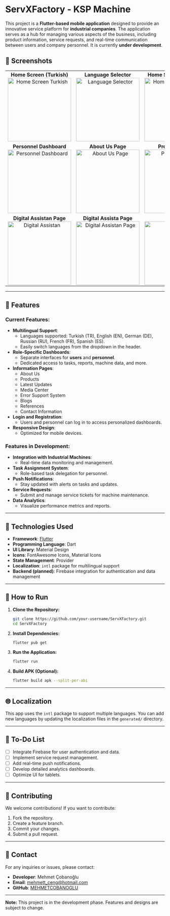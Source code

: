 
# ServXFactory - KSP Machine 

This project is a **Flutter-based mobile application** designed to provide an innovative service platform for **industrial companies**. The application serves as a hub for managing various aspects of the business, including product information, service requests, and real-time communication between users and company personnel. It is currently **under development**.

## 📸 Screenshots

<div align="center">
  <table>
    <tr>
      <td align="center">
        <strong>Home Screen (Turkish)</strong><br>
        <img src="https://github.com/user-attachments/assets/2770141d-156d-42e1-b435-3a6b4909e670" alt="Home Screen Turkish" width="200">
      </td>
      <td align="center">
        <strong>Language Selector</strong><br>
        <img src="https://github.com/user-attachments/assets/3e5cd6b9-32a4-4b5f-863c-0c1fbf9c8fac" alt="Language Selector" width="200">
      </td>
      <td align="center">
        <strong>Home Screen (English)</strong><br>
        <img src="https://github.com/user-attachments/assets/2b945bdd-e626-4872-a5a8-f061cf814c06" alt="Home Screen English" width="200">
      </td>
      <td align="center">
        <strong>Login Screen</strong><br>
        <img src="https://github.com/user-attachments/assets/32a45225-1271-4ff6-ab2a-2407a921d4f3" alt="Login Screen" width="200">
      </td>
    </tr>
    <tr>
      <td align="center">
        <strong>Personnel Dashboard</strong><br>
        <img src="https://github.com/user-attachments/assets/7f2491df-dd13-4504-996b-b68616405b7d" alt="Personnel Dashboard" width="200">
      </td>
      <td align="center">
        <strong>About Us Page</strong><br>
        <img src="https://github.com/user-attachments/assets/0dc15a05-3d58-4169-ac41-b0dcfb8fc69f" alt="About Us Page" width="200">
      </td>
      <td align="center">
        <strong>Products Page</strong><br>
        <img src="https://github.com/user-attachments/assets/53c7dcf3-8c0f-4956-a0fb-2eba53a3558b" alt="Products Page" width="200">
      </td>
            <td align="center">
        <strong>Menu Page</strong><br>
        <img src="https://github.com/user-attachments/assets/fa563158-658f-4dd1-92e1-65896fadfd76" alt="Menu Page" width="200">
      </td>
    </tr>
        <tr>
      <td align="center">
        <strong>Digital Assistan Page</strong><br>
        <img src="https://github.com/user-attachments/assets/0b17b33a-3b58-4f70-b461-bd76b56f2717" alt="Digital Assistan" width="200">
      </td>
      <td align="center">
        <strong>Digital Assista Page</strong><br>
        <img src="https://github.com/user-attachments/assets/b851f9e3-921b-41e2-9432-5d14db9f6b16" alt="Digital Assistan Page" width="200">
      </td>
      <td align="center">
        <strong> Page</strong><br>
        <img src="" alt=" Page" width="200">
      </td>
            <td align="center">
        <strong> Page</strong><br>
        <img src="" alt=" Page" width="200">
      </td>
    </tr>
    <tr>
    </tr>
  </table>
</div>

---
## 🎯 Features

### Current Features:
- **Multilingual Support**:
  - Languages supported: Turkish (TR), English (EN), German (DE), Russian (RU), French (FR), Spanish (ES).
  - Easily switch languages from the dropdown in the header.
- **Role-Specific Dashboards**:
  - Separate interfaces for **users** and **personnel**.
  - Dedicated access to tasks, reports, machine data, and more.
- **Information Pages**:
  - About Us
  - Products
  - Latest Updates
  - Media Center
  - Error Support System
  - Blogs
  - References
  - Contact Information
- **Login and Registration**:
  - Users and personnel can log in to access personalized dashboards.
- **Responsive Design**:
  - Optimized for mobile devices.

### Features in Development:
- **Integration with Industrial Machines**:
  - Real-time data monitoring and management.
- **Task Assignment System**:
  - Role-based task delegation for personnel.
- **Push Notifications**:
  - Stay updated with alerts on tasks and updates.
- **Service Requests**:
  - Submit and manage service tickets for machine maintenance.
- **Data Analytics**:
  - Visualize performance metrics and reports.

---

## 🚀 Technologies Used

- **Framework**: [Flutter](https://flutter.dev/)
- **Programming Language**: Dart
- **UI Library**: Material Design
- **Icons**: FontAwesome Icons, Material Icons
- **State Management**: Provider
- **Localization**: `intl` package for multilingual support
- **Backend (planned)**: Firebase integration for authentication and data management

---

## 📖 How to Run

1. **Clone the Repository:**
   ```bash
   git clone https://github.com/your-username/ServXFactory.git
   cd ServXFactory
   ```
2. **Install Dependencies:**
   ```bash
   flutter pub get
   ```
3. **Run the Application:**
   ```bash
   flutter run
   ```
4. **Build APK (Optional):**
   ```bash
   flutter build apk --split-per-abi
   ```

---

## 🌐 Localization
This app uses the `intl` package to support multiple languages. You can add new languages by updating the localization files in the `generated/` directory.

---

## 📌 To-Do List
- [ ] Integrate Firebase for user authentication and data.
- [ ] Implement service request management.
- [ ] Add real-time push notifications.
- [ ] Develop detailed analytics dashboards.
- [ ] Optimize UI for tablets.

---

## 🤝 Contributing
We welcome contributions! If you want to contribute:
1. Fork the repository.
2. Create a feature branch.
3. Commit your changes.
4. Submit a pull request.

---

## 📧 Contact
For any inquiries or issues, please contact:
- **Developer**: Mehmet Çobanoğlu
- **Email**: mehmett_ceng@hotmail.com
- **GitHub**: [MEHMETCOBANOGLU](https://github.com/MEHMETCOBANOGLU)

---

**Note:** This project is in the development phase. Features and designs are subject to change.

